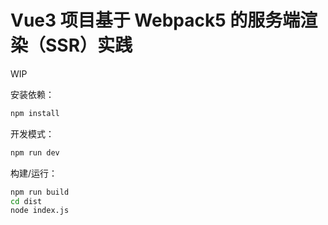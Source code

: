 # Vue3 项目基于 Webpack5 的服务端渲染（SSR）实践

WIP

安装依赖：

```sh
npm install
```

开发模式：

```sh
npm run dev
```


构建/运行：

```sh
npm run build
cd dist
node index.js
```